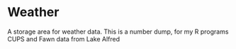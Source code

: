 # Weather
A storage area for weather data. This is a number dump, for my R programs
CUPS and Fawn data from Lake Alfred
